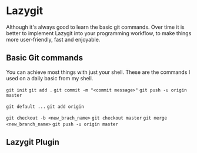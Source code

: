 # Lazygit

Although it's always good to learn the basic git commands. Over time it is
better to implement Lazygit into your programming workflow, to make things more
user-friendly, fast and enjoyable.

## Basic Git commands

You can achieve most things with just your shell. These are the commands I used
on a daily basic from my shell.

`git init`
`git add .`
`git commit -m "<commit message>"`
`git push -u origin master`

`git default ...`
`git add origin`

`git checkout -b <new_brach_name>`
`git checkout master`
`git merge <new_branch_name>`
`git push -u origin master`

## Lazygit Plugin

